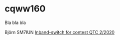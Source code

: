 # cqww160

Bla bla bla


Björn SM7IUN [Inband-switch för contest QTC 2/2020](https://www.ssa.se/shortcodes/tidningar/dl.php?fn=/SM/2020/QTC-2020-02.pdf)     
